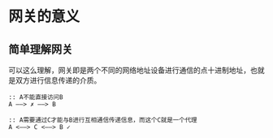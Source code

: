 # 网关的意义

## 简单理解网关 

可以这么理解，网关即是两个不同的网络地址设备进行通信的点十进制地址，也就是双方进行信息传递的介质。

```
:: A不能直接访问B
A ——> ✗ ——> B

:: A需要通过C才能与B进行互相通信传递信息，而这个C就是一个代理
A <——> C <——> B ✓
```
